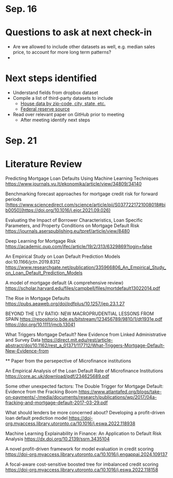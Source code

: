 # Sep. 16
# Questions to ask at next check-in 
- Are we allowed to include other datasets as well, e.g. median sales price, to account for more long term patterns?
- 

# Next steps identified
- Understand fields from dropbox dataset
- Compile a list of third-party datasets to include
    - [House data by zip-code, city, state, etc.](https://www.zillow.com/research/data/)
    - [Federal reserve source](https://fred.stlouisfed.org/categories/97)
- Read over relevant paper on GitHub prior to meeting
    - After meeting identify next steps


# Sep. 21 
# Literature Review
Predicting Mortgage Loan Defaults Using Machine Learning Techniques
https://www.journals.vu.lt/ekonomika/article/view/34809/34140

Benchmarking forecast approaches for mortgage credit risk for forward periods [https://www.sciencedirect.com/science/article/pii/S0377221721008018#bib0050](https://doi.org/10.1016/j.ejor.2021.09.026)

Evaluating the Impact of Borrower Characteristics, Loan Specific Parameters, and Property Conditions on Mortgage Default Risk
https://journals.aserspublishing.eu/tpref/article/view/8480

Deep Learning for Mortgage Risk
https://academic.oup.com/jfec/article/19/2/313/6329869?login=false


An Empirical Study on Loan Default Prediction Models 
doi:10.1166/jctn.2019.8312
https://www.researchgate.net/publication/335966806_An_Empirical_Study_on_Loan_Default_Prediction_Models

A model of mortgage default (A comprehensive review)
https://scholar.harvard.edu/files/campbell/files/mortdefault13022014.pdf

The Rise in Mortgage Defaults
https://pubs.aeaweb.org/doi/pdfplus/10.1257/jep.23.1.27

BEYOND THE LTV RATIO: NEW MACROPRUDENTIAL LESSONS FROM SPAIN
https://repositorio.bde.es/bitstream/123456789/9810/1/dt1931e.pdf
https://doi.org/10.1111/jmcb.13041

What Triggers Mortgage Default? New Evidence from Linked Administrative and Survey Data
https://direct.mit.edu/rest/article-abstract/doi/10.1162/rest_a_01371/117712/What-Triggers-Mortgage-Default-New-Evidence-from


** Paper from the persepective of Microfinance institutions 

An Empirical Analysis of the Loan Default Rate of Microfinance Institutions
https://core.ac.uk/download/pdf/234625689.pdf

Some other unexpected factors:
The Double Trigger for Mortgage Default: Evidence from the Fracking Boom
https://www.atlantafed.org/blogs/take-on-payments/-/media/documents/research/publications/wp/2017/04a-fracking-and-mortgage-default-2017-03-29.pdf


What should lenders be more concerned about? Developing a profit-driven loan default prediction model
https://doi-org.myaccess.library.utoronto.ca/10.1016/j.eswa.2022.118938

Machine Learning Explainability in Finance: An Application to Default Risk Analysis
https://dx.doi.org/10.2139/ssrn.3435104

A novel profit-driven framework for model evaluation in credit scoring
https://doi-org.myaccess.library.utoronto.ca/10.1016/j.engappai.2024.109137

A focal-aware cost-sensitive boosted tree for imbalanced credit scoring
https://doi-org.myaccess.library.utoronto.ca/10.1016/j.eswa.2022.118158

